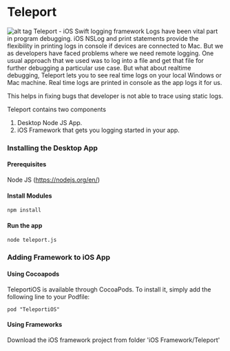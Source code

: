# Teleport
![alt tag](https://raw.githubusercontent.com/KarthikSankar29/Teleport/master/res/icon.png)
Teleport - iOS Swift logging framework
Logs have been vital part in program debugging. iOS NSLog and print statements provide the flexibility in printing logs in console if devices are connected to Mac. But we as developers have faced problems where we need remote logging. One usual approach that we used was to log into a file and get that file for further debugging a particular use case. But what about realtime debugging, Teleport lets you to see real time logs on your local Windows or Mac machine. Real time logs are printed in console as the app logs it for us.

This helps in fixing bugs that developer is not able to trace using static logs.

Teleport contains two components 
1. Desktop Node JS App.
2. iOS Framework that gets you logging started in your app.

### Installing the Desktop App
#### Prerequisites
Node JS (https://nodejs.org/en/)

#### Install Modules
```
npm install
```

#### Run the app
```
node teleport.js
```
### Adding Framework to iOS App
#### Using Cocoapods
TeleportiOS is available through CocoaPods. To install it, simply add the following line to your Podfile:
```
pod "TeleportiOS"
```
#### Using Frameworks
Download the iOS framework project from folder 'iOS Framework/Teleport'
